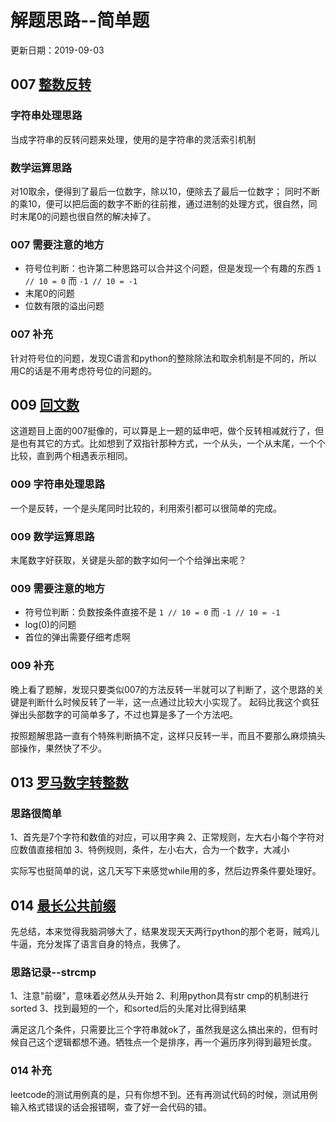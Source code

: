 # 解题思路--简单题

更新日期：2019-09-03

## 007 [整数反转](https://leetcode-cn.com/problems/reverse-integer/)

### 字符串处理思路

当成字符串的反转问题来处理，使用的是字符串的灵活索引机制

### 数学运算思路

对10取余，便得到了最后一位数字，除以10，便除去了最后一位数字；
同时不断的乘10，便可以把后面的数字不断的往前推，通过进制的处理方式，很自然，同时末尾0的问题也很自然的解决掉了。

### 007 需要注意的地方

* 符号位判断：也许第二种思路可以合并这个问题，但是发现一个有趣的东西 `1 // 10 = 0` 而 `-1 // 10 = -1`
* 末尾0的问题
* 位数有限的溢出问题

### 007 补充

针对符号位的问题，发现C语言和python的整除除法和取余机制是不同的，所以用C的话是不用考虑符号位的问题的。

## 009 [回文数](https://leetcode-cn.com/problems/palindrome-number/)

这道题目上面的007挺像的，可以算是上一题的延申吧，做个反转相减就行了，但是也有其它的方式。比如想到了双指针那种方式，一个从头，一个从末尾，一个个比较，直到两个相遇表示相同。

### 009 字符串处理思路

一个是反转，一个是头尾同时比较的，利用索引都可以很简单的完成。

### 009 数学运算思路

末尾数字好获取，关键是头部的数字如何一个个给弹出来呢？

### 009 需要注意的地方

* 符号位判断：负数按条件直接不是 `1 // 10 = 0` 而 `-1 // 10 = -1`
* log(0)的问题
* 首位的弹出需要仔细考虑啊

### 009 补充

晚上看了题解，发现只要类似007的方法反转一半就可以了判断了，这个思路的关键是判断什么时候反转了一半，这一点通过比较大小实现了。
起码比我这个疯狂弹出头部数字的可简单多了，不过也算是多了一个方法吧。

按照题解思路一直有个特殊判断搞不定，这样只反转一半，而且不要那么麻烦搞头部操作，果然快了不少。

## 013 [罗马数字转整数](https://leetcode-cn.com/problems/roman-to-integer/)

### 思路很简单

1、首先是7个字符和数值的对应，可以用字典
2、正常规则，左大右小每个字符对应数值直接相加
3、特例规则，条件，左小右大，合为一个数字，大减小

实际写也挺简单的说，这几天写下来感觉while用的多，然后边界条件要处理好。

## 014 [最长公共前缀](https://leetcode-cn.com/problems/longest-common-prefix/)

先总结，本来觉得我脑洞够大了，结果发现天天两行python的那个老哥，贼鸡儿牛逼，充分发挥了语言自身的特点，我佛了。

### 思路记录--strcmp

1、注意"前缀"，意味着必然从头开始
2、利用python具有str cmp的机制进行sorted
3、找到最短的一个，和sorted后的头尾对比得到结果

满足这几个条件，只需要比三个字符串就ok了，虽然我是这么搞出来的，但有时候自己这个逻辑都想不通。牺牲点一个是排序，再一个遍历序列得到最短长度。

### 014 补充

leetcode的测试用例真的是，只有你想不到。还有再测试代码的时候，测试用例输入格式错误的话会报错啊，查了好一会代码的错。
